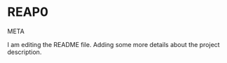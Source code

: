 # REAP0
META

I am editing the README file. Adding some more details about the project description.
